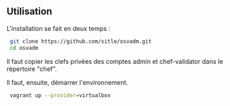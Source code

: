 ## Utilisation

L'installation se fait en deux temps :

```bash
 git clone https://github.com/sitle/osvadm.git
 cd osvadm
```

Il faut copier les clefs privées des comptes admin et chef-validator dans le répertoire "chef".

Il faut, ensuite, démarrer l'environnement.

```bash
 vagrant up --provider=virtualbox
```

